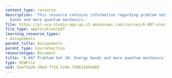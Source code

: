 ```yaml
---
content_type: resource
description: 'This resource contains information regarding problem set 10: energy
  bands and more quantum mechanics.'
file: https://ol-ocw-studio-app-qa.s3.amazonaws.com/courses/6-007-electromagnetic-energy-from-motors-to-lasers-spring-2011/5ee75a2638edff1d524bfd962165eb69_MIT6_007S11_PS10.pdf
file_type: application/pdf
learning_resource_types:
- Assignments
parent_title: Assignments
parent_type: CourseSection
resourcetype: Document
title: '6.007 Problem Set 10: Energy bands and more quantum mechanics'
type: OCWFile
uid: 5ee75a26-38ed-ff1d-524b-fd962165eb69
---
```

